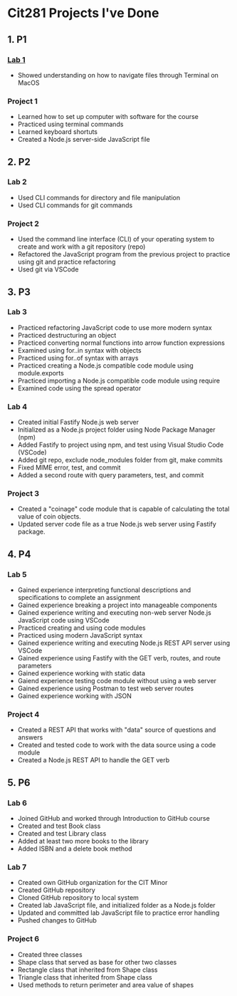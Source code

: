 # Cit281 Projects I've Done

## 1. P1
### [Lab 1](https://patrickverdeja.github.io/cit281-lab1/)
- Showed understanding on how to navigate files through Terminal on MacOS

### Project 1
- Learned how to set up computer with software for the course
- Practiced using terminal commands
- Learned keyboard shortuts
- Created a Node.js server-side JavaScript file

## 2. P2
### Lab 2
- Used CLI commands for directory and file manipulation
- Used CLI commands for git commands

### Project 2
- Used the command line interface (CLI) of your operating system to create and work with a git repository (repo)
- Refactored the JavaScript program from the previous project to practice using git and practice refactoring
- Used git via VSCode

## 3. P3
### Lab 3
- Practiced refactoring JavaScript code to use more modern syntax
- Practiced destructuring an object
- Practiced converting normal functions into arrow function expressions
- Examined using for..in  syntax with objects
- Practiced using for..of syntax with arrays
- Practiced creating a Node.js compatible code module using module.exports
- Practiced importing a Node.js compatible code module using require
- Examined code using the spread operator

### Lab 4
- Created initial Fastify Node.js web server
- Initialized as a Node.js project folder using Node Package Manager (npm)
- Added Fastify to project using npm, and test using Visual Studio Code (VSCode)
- Added git repo, exclude node_modules folder from git, make commits
- Fixed MIME error, test, and commit
- Added a second route with query parameters, test, and commit

### Project 3
- Created a "coinage" code module that is capable of calculating the total value of coin objects.
- Updated server code file as a true Node.js web server using Fastify package.

## 4. P4
### Lab 5
- Gained experience interpreting functional descriptions and specifications to complete an assignment
- Gained experience breaking a project into manageable components
- Gained experience writing and executing non-web server Node.js JavaScript code using VSCode
- Practiced creating and using code modules
- Practiced using modern JavaScript syntax
- Gained experience writing and executing Node.js REST API server using VSCode
- Gained experience using Fastify with the GET verb, routes, and route parameters
- Gained experience working with static data
- Gaiend experience testing code module without using a web server
- Gained experience using Postman to test web server routes
- Gained experience working with JSON

### Project 4
- Created a REST API that works with "data" source of questions and answers
- Created and tested code to work with the data source using a code module
- Created a Node.js REST API to handle the GET verb


## 5. P6
### Lab 6
- Joined GitHub and worked through Introduction to GitHub course
- Created and test Book class
- Created and test Library class
- Added at least two more books to the library
- Added ISBN and a delete book method

### Lab 7
- Created own GitHub organization for the CIT Minor
- Created GitHub repository
- Cloned GitHub repository to local system
- Created lab JavaScript file, and initialized folder as a Node.js folder
- Updated and committed lab JavaScript file to practice error handling
- Pushed  changes to GitHub

### Project 6
- Created three classes
- Shape class that served as base for other two classes
- Rectangle class that inherited from Shape class
- Triangle class that inherited from Shape class
- Used methods to return perimeter and area value of shapes
